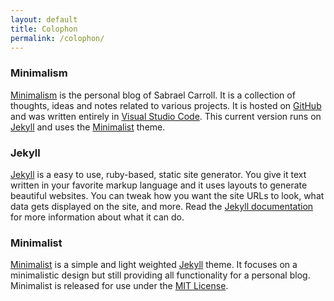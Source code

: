 ```yaml
---
layout: default
title: Colophon
permalink: /colophon/
---
```


### Minimalism
[Minimalism]({{site.url}}) is the personal blog of Sabrael Carroll. It is a collection of thoughts, ideas and notes related to various projects. It is hosted on [GitHub](https://github.com/rabbitDumpling/rabbitdumpling.github.io) and was written entirely in [Visual Studio Code](https://code.visualstudio.com/). This current version runs on [Jekyll](https://jekyllrb.com/) and uses the [Minimalist](https://github.com/Trybnetic/minimalist) theme.

### Jekyll
[Jekyll](https://jekyllrb.com/) is a easy to use, ruby-based, static site generator. You give it text written in your favorite markup language and it uses layouts to generate beautiful websites. You can tweak how you want the site URLs to look, what data gets displayed on the site, and more. Read the [Jekyll documentation](http://jekyllrb.com/docs/home/) for more information about what it can do.

### Minimalist
[Minimalist](https://github.com/Trybnetic/minimalist) is a simple and light weighted [Jekyll](https://jekyllrb.com/) theme. It focuses on a minimalistic design but still providing all functionality for a personal blog. Minimalist is released for use under the [MIT License](LICENSE).